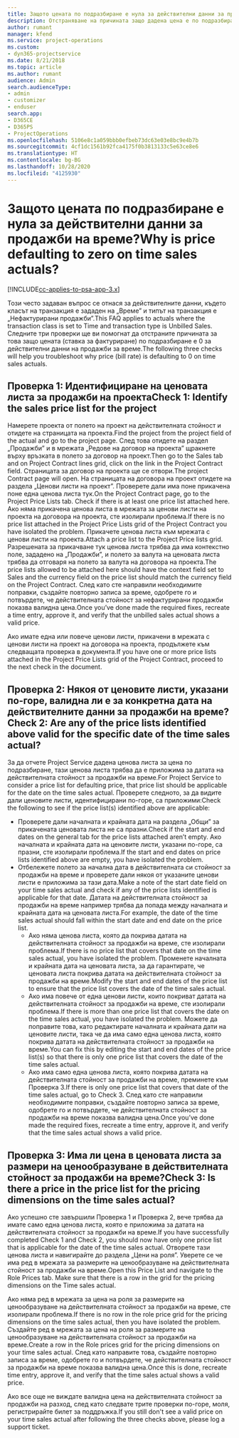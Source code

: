```yaml
---
title: Защото цената по подразбиране е нула за действителни данни за продажби на време?
description: Отстраняване на причината защо дадена цена е по подразбиране 0 в действителни данни за продажби на време.
author: rumant
manager: kfend
ms.service: project-operations
ms.custom:
- dyn365-projectservice
ms.date: 8/21/2018
ms.topic: article
ms.author: rumant
audience: Admin
search.audienceType:
- admin
- customizer
- enduser
search.app:
- D365CE
- D365PS
- ProjectOperations
ms.openlocfilehash: 5106e8c1a059bbb0efbeb73dc63e03e8bc9e4b7b
ms.sourcegitcommit: 4cf1dc1561b92fca4175f0b3813133c5e63ce8e6
ms.translationtype: HT
ms.contentlocale: bg-BG
ms.lasthandoff: 10/28/2020
ms.locfileid: "4125930"
---
```

# <a name="why-is-price-defaulting-to-zero-on-time-sales-actuals"></a><span data-ttu-id="f45f0-103">Защото цената по подразбиране е нула за действителни данни за продажби на време?</span><span class="sxs-lookup"><span data-stu-id="f45f0-103">Why is price defaulting to zero on time sales actuals?</span></span>

[!INCLUDE[cc-applies-to-psa-app-3.x](../includes/cc-applies-to-psa-app-3x.md)]

<span data-ttu-id="f45f0-104">Този често задаван въпрос се отнася за действителните данни, където класът на транзакция е зададен на „Време” и типът на транзакция е „Нефактурирани продажби”.</span><span class="sxs-lookup"><span data-stu-id="f45f0-104">This FAQ applies to actuals where the transaction class is set to Time and transaction type is Unbilled Sales.</span></span> <span data-ttu-id="f45f0-105">Следните три проверки ще ви помогнат да отстраните причината за това защо цената (ставка за фактуриране) по подразбиране е 0 за действителни данни на продажби за време.</span><span class="sxs-lookup"><span data-stu-id="f45f0-105">The following three checks will help you troubleshoot why price (bill rate) is defaulting to 0 on time sales actuals.</span></span>

## <a name="check-1-identify-the-sales-price-list-for-the-project"></a><span data-ttu-id="f45f0-106">Проверка 1: Идентифициране на ценовата листа за продажби на проекта</span><span class="sxs-lookup"><span data-stu-id="f45f0-106">Check 1: Identify the sales price list for the project</span></span>

<span data-ttu-id="f45f0-107">Намерете проекта от полето на проект на действителната стойност и отидете на страницата на проекта.</span><span class="sxs-lookup"><span data-stu-id="f45f0-107">Find the project from the project field of the actual and go to the project page.</span></span> <span data-ttu-id="f45f0-108">След това отидете на раздел „Продажби” и в мрежата „Редове на договор на проекта” щракнете върху връзката в полето за договор на проект.</span><span class="sxs-lookup"><span data-stu-id="f45f0-108">Then go to the Sales tab and on Project Contract lines grid, click on the link in the Project Contract field.</span></span> <span data-ttu-id="f45f0-109">Страницата за договор на проекта ще се отвори.</span><span class="sxs-lookup"><span data-stu-id="f45f0-109">The project Contract page will open.</span></span> <span data-ttu-id="f45f0-110">На страницата на договора на проект отидете на раздела „Ценови листи на проект”. Проверете дали има поне прикачена поне една ценова листа тук.</span><span class="sxs-lookup"><span data-stu-id="f45f0-110">On the Project Contract page, go to the Project Price Lists tab. Check if there is at least one price list attached here.</span></span> <span data-ttu-id="f45f0-111">Ако няма прикачена ценова листа в мрежата за ценови листи на проекта на договора на проекта, сте изолирали проблема.</span><span class="sxs-lookup"><span data-stu-id="f45f0-111">If there is no price list attached in the Project Price Lists grid of the Project Contract you have isolated the problem.</span></span> <span data-ttu-id="f45f0-112">Прикачете ценова листа към мрежата с ценови листи на проекта.</span><span class="sxs-lookup"><span data-stu-id="f45f0-112">Attach a price list to the Project Price lists grid.</span></span> <span data-ttu-id="f45f0-113">Разрешената за прикачване тук ценова листа трябва да има контекстно поле, зададено на „Продажби”, и полето за валута на ценовата листа трябва да отговаря на полето за валута на договора на проекта.</span><span class="sxs-lookup"><span data-stu-id="f45f0-113">The price lists allowed to be attached here should have the context field set to Sales and the currency field on the price list should match the currency field on the Project Contract.</span></span> <span data-ttu-id="f45f0-114">След като сте направили необходимите поправки, създайте повторно записа за време, одобрете го и потвърдете, че действителната стойност за нефактурирани продажби показва валидна цена.</span><span class="sxs-lookup"><span data-stu-id="f45f0-114">Once you’ve done made the required fixes, recreate a time entry, approve it, and verify that the unbilled sales actual shows a valid price.</span></span> 

<span data-ttu-id="f45f0-115">Ако имате една или повече ценови листи, прикачени в мрежата с ценови листи на проект на договора на проекта, продължете към следващата проверка в документа.</span><span class="sxs-lookup"><span data-stu-id="f45f0-115">If you have one or more price lists attached in the Project Price Lists grid of the Project Contract, proceed to the next check in the document.</span></span>

## <a name="check-2-are-any-of-the-price-lists-identified-above-valid-for-the-specific-date-of-the-time-sales-actual"></a><span data-ttu-id="f45f0-116">Проверка 2: Някоя от ценовите листи, указани по-горе, валидна ли е за конкретна дата на действителните данни за продажби на време?</span><span class="sxs-lookup"><span data-stu-id="f45f0-116">Check 2: Are any of the price lists identified above valid for the specific date of the time sales actual?</span></span>

<span data-ttu-id="f45f0-117">За да отчете Project Service дадена ценова листа за цена по подразбиране, тази ценова листа трябва да е приложима за датата на действителната стойност за продажби на време.</span><span class="sxs-lookup"><span data-stu-id="f45f0-117">For Project Service to consider a price list for defaulting price, that price list should be applicable for the date on the time sales actual.</span></span> <span data-ttu-id="f45f0-118">Проверете следното, за да видите дали ценовите листи, идентифицирани по-горе, са приложими:</span><span class="sxs-lookup"><span data-stu-id="f45f0-118">Check the following to see if the price list(s) identified above are applicable:</span></span>
- <span data-ttu-id="f45f0-119">Проверете дали началната и крайната дата на раздела „Общи” за прикачената ценовата листа не са празни.</span><span class="sxs-lookup"><span data-stu-id="f45f0-119">Check if the start and end dates on the general tab for the price lists attached aren’t empty.</span></span> <span data-ttu-id="f45f0-120">Ако началната и крайната дата на ценовите листи, указани по-горе, са празни, сте изолирали проблема.</span><span class="sxs-lookup"><span data-stu-id="f45f0-120">If the start and end dates on price lists identified above are empty, you have isolated the problem.</span></span> 
- <span data-ttu-id="f45f0-121">Отбележете полето за начална дата в действителната си стойност за продажби на време и проверете дали някоя от указаните ценови листи е приложима за тази дата.</span><span class="sxs-lookup"><span data-stu-id="f45f0-121">Make a note of the start date field on your time sales actual and check if any of the price lists identified is applicable for that date.</span></span> <span data-ttu-id="f45f0-122">Датата на действителната стойност за продажби на време например трябва да попада между началната и крайната дата на ценовата листа.</span><span class="sxs-lookup"><span data-stu-id="f45f0-122">For example, the date of the time sales actual should fall within the start date and end date on the price list.</span></span> 
    - <span data-ttu-id="f45f0-123">Ако няма ценова листа, която да покрива датата на действителната стойност за продажби на време, сте изолирали проблема.</span><span class="sxs-lookup"><span data-stu-id="f45f0-123">If there is no price list that covers that date on the time sales actual, you have isolated the problem.</span></span> <span data-ttu-id="f45f0-124">Променете началната и крайната дата на ценовата листа, за да гарантирате, че ценовата листа покрива датата на действителната стойност за продажби на време.</span><span class="sxs-lookup"><span data-stu-id="f45f0-124">Modify the start and end dates of the price list to ensure that the price list covers the date of the time sales actual.</span></span> 
    - <span data-ttu-id="f45f0-125">Ако има повече от една ценови листи, които покриват датата на действителната стойност за продажби на време, сте изолирали проблема.</span><span class="sxs-lookup"><span data-stu-id="f45f0-125">If there is more than one price list that covers the date on the time sales actual, you have isolated the problem.</span></span> <span data-ttu-id="f45f0-126">Можете да поправите това, като редактирате началната и крайната дати на ценовите листи, така че да има само една ценова листа, която покрива датата на действителната стойност за продажби на време.</span><span class="sxs-lookup"><span data-stu-id="f45f0-126">You can fix this by editing the start and end dates of the price list(s) so that there is only one price list that covers the date of the time sales actual.</span></span> 
    - <span data-ttu-id="f45f0-127">Ако има само една ценова листа, която покрива датата на действителната стойност за продажби на време, преминете към Проверка 3.</span><span class="sxs-lookup"><span data-stu-id="f45f0-127">If there is only one price list that covers that date of the time sales actual, go to Check 3.</span></span>
<span data-ttu-id="f45f0-128">След като сте направили необходимите поправки, създайте повторно записа за време, одобрете го и потвърдете, че действителната стойност за продажби на време показва валидна цена.</span><span class="sxs-lookup"><span data-stu-id="f45f0-128">Once you’ve done made the required fixes, recreate a time entry, approve it, and verify that the time sales actual shows a valid price.</span></span>

## <a name="check-3-is-there-a-price-in-the-price-list-for-the-pricing-dimensions-on-the-time-sales-actual"></a><span data-ttu-id="f45f0-129">Проверка 3: Има ли цена в ценовата листа за размери на ценообразуване в действителната стойност за продажби на време?</span><span class="sxs-lookup"><span data-stu-id="f45f0-129">Check 3: Is there a price in the price list for the pricing dimensions on the time sales actual?</span></span>

<span data-ttu-id="f45f0-130">Ако успешно сте завършили Проверка 1 и Проверка 2, вече трябва да имате само една ценова листа, която е приложима за датата на действителната стойност за продажби на време.</span><span class="sxs-lookup"><span data-stu-id="f45f0-130">If you have successfully completed Check 1 and Check 2, you should now have only one price list that is applicable for the date of the time sales actual.</span></span> <span data-ttu-id="f45f0-131">Отворете тази ценова листа и навигирайте до раздела „Цени на роля”. Уверете се че има ред в мрежата за размерите на ценообразуване на действителната стойност за продажби на време.</span><span class="sxs-lookup"><span data-stu-id="f45f0-131">Open this Price List and navigate to the Role Prices tab. Make sure that there is a row in the grid for the pricing dimensions on the Time sales actual.</span></span>

<span data-ttu-id="f45f0-132">Ако няма ред в мрежата за цена на роля за размерите на ценообразуване на действителната стойност за продажби на време, сте изолирали проблема.</span><span class="sxs-lookup"><span data-stu-id="f45f0-132">If there is no row in the role price grid for the pricing dimensions on the time sales actual, then you have isolated the problem.</span></span> <span data-ttu-id="f45f0-133">Създайте ред в мрежата за цена на роля за размерите на ценообразуване на действителната стойност за продажби на време.</span><span class="sxs-lookup"><span data-stu-id="f45f0-133">Create a row in the Role prices grid for the pricing dimensions on your time sales actual.</span></span> <span data-ttu-id="f45f0-134">След като направите това, създайте повторно записа за време, одобрете го и потвърдете, че действителната стойност за продажби на време показва валидна цена.</span><span class="sxs-lookup"><span data-stu-id="f45f0-134">Once this is done, recreate time entry, approve it, and verify that the time sales actual shows a valid price.</span></span>

<span data-ttu-id="f45f0-135">Ако все още не виждате валидна цена на действителната стойност за продажби на разход, след като следвате трите проверки по-горе, моля, регистрирайте билет за поддръжка.</span><span class="sxs-lookup"><span data-stu-id="f45f0-135">If you still don't see a valid price on your time sales actual after following the three checks above, please log a support ticket.</span></span> 

